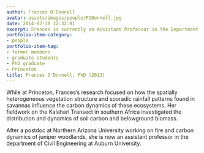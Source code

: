 ```yaml
---
author: Frances O'Donnell
avatar: assets/images/people/FODonnell.jpg
date: 2014-07-30 12:32:01
excerpt: Frances is currently an Assistant Professor in the Department of Civil and Environmental Engineering at Auburn University.
portfolio-item-category:
- people
portfolio-item-tag:
- former members
- graduate students
- PhD graduate
- Princeton
title: Frances O'Donnell, PhD (2013)
---
```


While at Princeton, Frances’s research focused on how the spatially heterogeneous vegetation structure and sporadic rainfall patterns found in savannas influence the carbon dynamics of these ecosystems. Her fieldwork on the Kalahari Transect in southern Africa investigated the distribution and dynamics of soil carbon and belowground biomass.

After a postdoc at Northern Arizona University working on fire and carbon dynamics of juniper woodlands, she is now an assistant professor in the department of Civil Engineering at Auburn University.